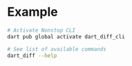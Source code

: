 # Example

```sh
# Activate Nonstop CLI
dart pub global activate dart_diff_cli

# See list of available commands
dart_diff --help
```
